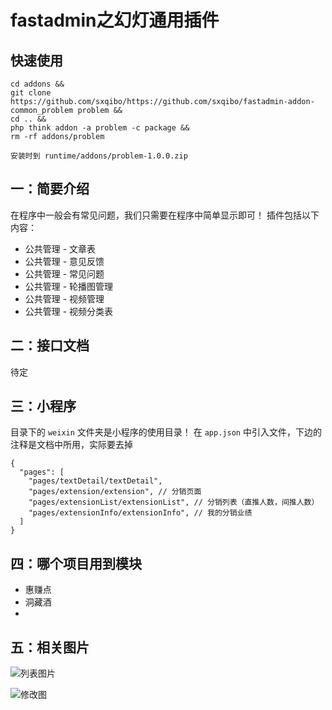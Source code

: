 # fastadmin之幻灯通用插件

## 快速使用
```
cd addons && 
git clone https://github.com/sxqibo/https://github.com/sxqibo/fastadmin-addon-common_problem problem &&
cd .. &&
php think addon -a problem -c package &&
rm -rf addons/problem

安装时到 runtime/addons/problem-1.0.0.zip
```

## 一：简要介绍
在程序中一般会有常见问题，我们只需要在程序中简单显示即可！
插件包括以下内容：
* 公共管理 - 文章表
* 公共管理 - 意见反馈
* 公共管理 - 常见问题
* 公共管理 - 轮播图管理
* 公共管理 - 视频管理
* 公共管理 - 视频分类表

## 二：接口文档
待定

## 三：小程序
目录下的 `weixin` 文件夹是小程序的使用目录！
在 `app.json` 中引入文件，下边的注释是文档中所用，实际要去掉
```
{
  "pages": [
    "pages/textDetail/textDetail",
    "pages/extension/extension", // 分销页面
    "pages/extensionList/extensionList", // 分销列表（直推人数，间推人数）
    "pages/extensionInfo/extensionInfo", // 我的分销业绩
  ]
}
```



## 四：哪个项目用到模块

* 惠赚点
* 洞藏酒
* 
## 五：相关图片
![列表图片](https://addons-platform.oss-cn-beijing.aliyuncs.com/modules/problems/1.png)

![修改图](https://addons-platform.oss-cn-beijing.aliyuncs.com/modules/problems/1.png)
